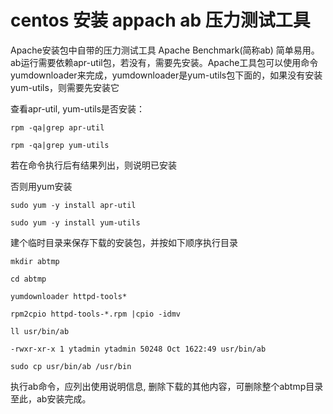 # centos 安装 appach ab 压力测试工具

Apache安装包中自带的压力测试工具 Apache Benchmark(简称ab) 简单易用。ab运行需要依赖apr-util包，若没有，需要先安装。Apache工具包可以使用命令yumdownloader来完成，yumdownloader是yum-utils包下面的，如果没有安装yum-utils，则需要先安装它

查看apr-util, yum-utils是否安装：
```
rpm -qa|grep apr-util

rpm -qa|grep yum-utils
```

若在命令执行后有结果列出，则说明已安装

否则用yum安装

```
sudo yum -y install apr-util

sudo yum -y install yum-utils
```

建个临时目录来保存下载的安装包，并按如下顺序执行目录

```
mkdir abtmp

cd abtmp

yumdownloader httpd-tools*

rpm2cpio httpd-tools-*.rpm |cpio -idmv

ll usr/bin/ab

-rwxr-xr-x 1 ytadmin ytadmin 50248 Oct 1622:49 usr/bin/ab

sudo cp usr/bin/ab /usr/bin

```

执行ab命令，应列出使用说明信息, 
删除下载的其他内容，可删除整个abtmp目录
至此，ab安装完成。